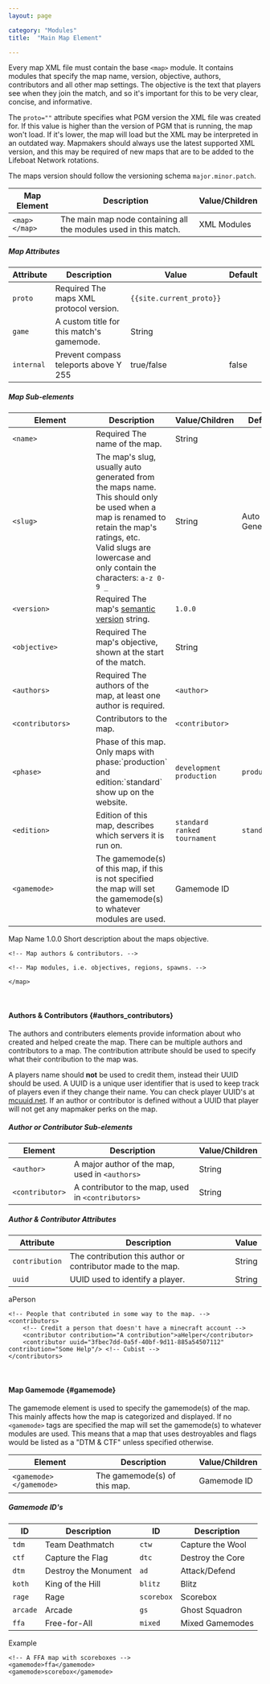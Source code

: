```yaml
---
layout: page

category: "Modules"
title:  "Main Map Element"

---
```


Every map XML file must contain the base `<map>` module. It contains modules that specify the map name, version, objective, authors, contributors and all other map settings. The objective is the text that players see when they join the match, and so it's important for this to be very clear, concise, and informative.

The `proto=""` attribute specifies what PGM version the XML file was created for. If this value is higher than the version of PGM that is running, the map won't load. If it's lower, the map will load but the XML may be interpreted in an outdated way. Mapmakers should always use the latest supported XML version, and this may be required of new maps that are to be added to the Lifeboat Network rotations.

The maps version should follow the versioning schema `major.minor.patch`.
<div class='table-responsive'>
  <table class='table table-striped table-condensed'>
    <thead>
      <tr>
        <th>Map Element</th>
        <th>Description</th>
        <th>Value/Children</th>
      </tr>
    </thead>
    <tbody>
      <tr>
        <td>
          <span class='highlight'>
            <code>&lt;map&gt; &lt;/map&gt;</code>
          </span>
        </td>
        <td>
          The main map node containing all the modules used in this match.
        </td>
        <td>
          <span class='label label-default'>XML Modules</span>
        </td>
      </tr>
    </tbody>
  </table>
</div>
<h5>Map Attributes</h5>
<div class='table-responsive'>
  <table class='table table-striped table-condensed'>
    <thead>
      <tr>
        <th>Attribute</th>
        <th>Description</th>
        <th>Value</th>
        <th>Default</th>
      </tr>
    </thead>
    <tbody>
      <tr>
        <td>
          <code>proto</code>
        </td>
        <td>
          <span class='label label-danger'>Required</span>
          The maps XML protocol version.
        </td>
        <td>
          <code>{{site.current_proto}}</code>
        </td>
        <td></td>
      </tr>
      <tr>
        <td>
          <code>game</code>
        </td>
        <td>A custom title for this match's gamemode.</td>
        <td>
          <span class='label label-primary'>String</span>
        </td>
        <td></td>
      </tr>
      <tr>
        <td>
          <code>internal</code>
        </td>
        <td>Prevent compass teleports above Y 255</td>
        <td>
          <span class='label label-primary'>true/false</span>
        </td>
        <td>false</td>
      </tr>
    </tbody>
  </table>
</div>
<h5>Map Sub-elements</h5>
<div class='table-responsive'>
  <table class='table table-striped table-condensed'>
    <thead>
      <tr>
        <th style='min-width: 150px;'>Element</th>
        <th>Description</th>
        <th>Value/Children</th>
        <th>Default</th>
      </tr>
    </thead>
    <tbody>
      <tr>
        <td>
          <span class='highlight'>
            <code>&lt;name&gt;</code>
          </span>
        </td>
        <td>
          <span class='label label-danger'>Required</span>
          The name of the map.
        </td>
        <td>
          <span class='label label-primary'>String</span>
        </td>
        <td></td>
      </tr>
      <tr>
        <td>
          <span class='highlight'>
            <code>&lt;slug&gt;</code>
          </span>
        </td>
        <td>
          The map's slug, usually auto generated from the maps name.
          This should only be used when a map is renamed to retain the map's ratings, etc.
          <br>
          Valid slugs are lowercase and only contain the characters: <code>a-z 0-9 _</code>
        </td>
        <td>
          <span class='label label-primary'>String</span>
        </td>
        <td>
          <span class='label label-default'>Auto Generated</span>
        </td>
      </tr>
      <tr>
        <td>
          <span class='highlight'>
            <code>&lt;version&gt;</code>
          </span>
        </td>
        <td>
          <span class='label label-danger'>Required</span>
          The map's
          <a href='http://semver.org'>semantic version</a>
          string.
        </td>
        <td>
          <code>1.0.0</code>
        </td>
        <td></td>
      </tr>
      <tr>
        <td>
          <span class='highlight'>
            <code>&lt;objective&gt;</code>
          </span>
        </td>
        <td>
          <span class='label label-danger'>Required</span>
          The map's objective, shown at the start of the match.
        </td>
        <td>
          <span class='label label-primary'>String</span>
        </td>
        <td></td>
      </tr>
      <tr>
        <td>
          <span class='highlight'>
            <code>&lt;authors&gt;</code>
          </span>
        </td>
        <td>
          <span class='label label-danger'>Required</span>
          The authors of the map, at least one author is required.
        </td>
        <td>
          <code>&lt;author&gt;</code>
        </td>
        <td></td>
      </tr>
      <tr>
        <td>
          <span class='highlight'>
            <code>&lt;contributors&gt;</code>
          </span>
        </td>
        <td>
          Contributors to the map.
        </td>
        <td>
          <code>&lt;contributor&gt;</code>
        </td>
        <td></td>
      </tr>
      <tr>
        <td>
          <span class='highlight'>
            <code>&lt;phase&gt;</code>
          </span>
        </td>
        <td>
          Phase of this map. Only maps with phase:`production` and edition:`standard` show up on the website.
        </td>
        <td>
          <code>development</code>
          <code>production</code>
        </td>
        <td>
          <code>production</code>
        </td>
      </tr>
      <tr>
        <td>
          <span class='highlight'>
            <code>&lt;edition&gt;</code>
          </span>
        </td>
        <td>Edition of this map, describes which servers it is run on.</td>
        <td>
          <code>standard</code>
          <code>ranked</code>
          <code>tournament</code>
        </td>
        <td>
          <code>standard</code>
        </td>
      </tr>
      <tr>
        <td>
          <span class='highlight'>
            <code>&lt;gamemode&gt;</code>
          </span>
        </td>
        <td>
          <a class='left-ref-link' href='#gamemode'><i class="fa fa-chevron-down"></i></a>
          The gamemode(s) of this map, if this is not specified the map will set the gamemode(s) to whatever modules are used.
        </td>
        <td>
          <span class='label label-primary'>Gamemode ID</span>
        </td>
        <td></td>
      </tr>
    </tbody>
  </table>
</div>
    <?xml version="1.0"?>
    <map proto="{{site.current_proto}}">
    <name>Map Name</name>
    <version>1.0.0</version>
    <objective>Short description about the maps objective.</objective>

    <!-- Map authors & contributors. -->

    <!-- Map modules, i.e. objectives, regions, spawns. -->

    </map>



<br/>

#### Authors & Contributors {#authors_contributors}
The authors and contributers elements provide information about who created and helped create the map. There can be multiple authors and contributors to a map. The contribution attribute should be used to specify what their contribution to the map was.

A players name should **not** be used to credit them, instead their UUID should be used. A UUID is a unique user identifier that is used to keep track of players even if they change their name. You can check player UUID's at [mcuuid.net](http://mcuuid.net). If an author or contributor is defined without a UUID that player will not get any mapmaker perks on the map.
<h5>Author or Contributor Sub-elements</h5>
<div class='table-responsive'>
  <table class='table table-striped table-condensed'>
    <thead>
      <tr>
        <th>Element</th>
        <th>Description</th>
        <th>Value/Children</th>
      </tr>
    </thead>
    <tbody>
      <tr>
        <td>
          <span class='highlight'>
            <code>&lt;author&gt;</code>
          </span>
        </td>
        <td>
          A major author of the map, used in
          <code>&lt;authors&gt;</code>
          <br>
        </td>
        <td>
          <span class='label label-primary'>String</span>
        </td>
      </tr>
      <tr>
        <td>
          <span class='highlight'>
            <code>&lt;contributor&gt;</code>
          </span>
        </td>
        <td>
          A contributor to the map, used in
          <code>&lt;contributors&gt;</code>
        </td>
        <td>
          <span class='label label-primary'>String</span>
        </td>
      </tr>
    </tbody>
  </table>
</div>
<h5>Author & Contributor Attributes</h5>
<div class='table-responsive'>
  <table class='table table-striped table-condensed'>
    <thead>
      <tr>
        <th>Attribute</th>
        <th>Description</th>
        <th>Value</th>
      </tr>
    </thead>
    <tbody>
      <tr>
        <td>
          <code>contribution</code>
        </td>
        <td>The contribution this author or contributor made to the map.</td>
        <td>
          <span class='label label-primary'>String</span>
        </td>
      </tr>
      <tr>
        <td>
          <code>uuid</code>
        </td>
        <td>UUID used to identify a player.</td>
        <td>
          <span class='label label-primary'>String</span>
        </td>
      </tr>
    </tbody>
  </table>
</div>
    <!-- Major map authors. -->
    <authors>
        <author>aPerson</author>
        <author uuid="ef4ea031-998f-4ec9-b7b6-1bdd428bcef8" contribution="Clarification of element usage, etc."/> <!-- Plastix -->
        <author uuid="260004f0-996b-4539-ba21-df4ee6336b63"/> <!-- Elliott_ -->
    </authors>

    <!-- People that contributed in some way to the map. -->
    <contributors>
        <!-- Credit a person that doesn't have a minecraft account -->
        <contributor contribution="A contribution">aHelper</contributor>
        <contributor uuid="3fbec7dd-0a5f-40bf-9d11-885a54507112" contribution="Some Help"/> <!-- Cubist -->
    </contributors>


<br/>

#### Map Gamemode {#gamemode}

The gamemode element is used to specify the gamemode(s) of the map.
This mainly affects how the map is categorized and displayed.
If no `<gamemode>` tags are specified the map will set the gamemode(s) to whatever modules are used.
This means that a map that uses destroyables and flags would be listed as a "DTM & CTF" unless specified otherwise.
<div class='table-responsive'>
  <table class='table table-striped table-condensed'>
    <thead>
      <tr>
        <th>Element</th>
        <th>Description</th>
        <th>Value/Children</th>
      </tr>
    </thead>
    <tbody>
      <tr>
        <td>
          <span class='highlight'>
            <code>&lt;gamemode&gt; &lt;/gamemode&gt;</code>
          </span>
        </td>
        <td>
          The gamemode(s) of this map.
        </td>
        <td>
          <span class='label label-primary'>Gamemode ID</span>
        </td>
      </tr>
    </tbody>
  </table>
</div>
<h5>Gamemode ID's</h5>
<div class='table-responsive'>
  <table class='table table-striped table-condensed'>
    <thead>
      <tr>
        <th>ID</th>
        <th>Description</th>
        <th>ID</th>
        <th>Description</th>
      </tr>
    </thead>
    <tbody>
      <tr>
        <td>
          <code>tdm</code>
        </td>
        <td>Team Deathmatch</td>
        <td>
          <code>ctw</code>
        </td>
        <td>Capture the Wool</td>
      </tr>
      <tr>
        <td>
          <code>ctf</code>
        </td>
        <td>Capture the Flag</td>
        <td>
          <code>dtc</code>
        </td>
        <td>Destroy the Core</td>
      </tr>
      <tr>
        <td>
          <code>dtm</code>
        </td>
        <td>Destroy the Monument</td>
        <td>
          <code>ad</code>
        </td>
        <td>Attack/Defend</td>
      </tr>
      <tr>
        <td>
          <code>koth</code>
        </td>
        <td>King of the Hill</td>
        <td>
          <code>blitz</code>
        </td>
        <td>Blitz</td>
      </tr>
      <tr>
        <td>
          <code>rage</code>
        </td>
        <td>Rage</td>
        <td>
          <code>scorebox</code>
        </td>
        <td>Scorebox</td>
      </tr>
      <tr>
        <td>
          <code>arcade</code>
        </td>
        <td>Arcade</td>
        <td>
          <code>gs</code>
        </td>
        <td>Ghost Squadron</td>
      </tr>
      <tr>
        <td>
          <code>ffa</code>
        </td>
        <td>Free-for-All</td>
        <td>
          <code>mixed</code>
        </td>
        <td>Mixed Gamemodes</td>
      </tr>
    </tbody>
  </table>
</div>
Example

    <!-- A FFA map with scoreboxes -->
    <gamemode>ffa</gamemode>
    <gamemode>scorebox</gamemode>
